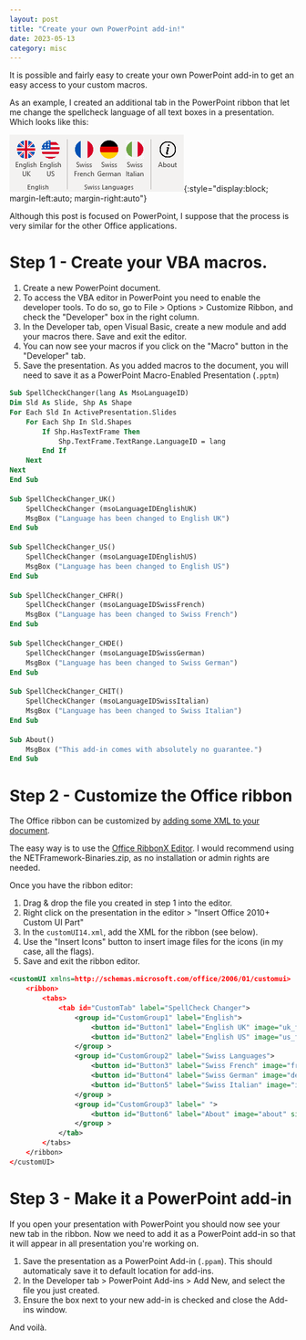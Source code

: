 ```yaml
---
layout: post
title: "Create your own PowerPoint add-in!"
date: 2023-05-13
category: misc
---
```


It is possible and fairly easy to create your own PowerPoint add-in to get an easy access to your custom macros.

As an example, I created an additional tab in the PowerPoint ribbon that let me change the spellcheck language of all text boxes in a presentation. Which looks like this:

![PPT Add-in](/assets/images/ppt-addin.png){:style="display:block; margin-left:auto; margin-right:auto"}

Although this post is focused on PowerPoint, I suppose that the process is very similar for the other Office applications.

# Step 1 - Create your VBA macros.

1. Create a new PowerPoint document.
2. To access the VBA editor in PowerPoint you need to enable the developer tools. To do so, go to File > Options > Customize Ribbon, and check the "Developer" box in the right column.
3. In the Developer tab, open Visual Basic, create a new module and add your macros there. Save and exit the editor.
4. You can now see your macros if you click on the "Macro" button in the "Developer" tab.
5. Save the presentation. As you added macros to the document, you will need to save it as a PowerPoint Macro-Enabled Presentation (`.pptm`)

```vb
Sub SpellCheckChanger(lang As MsoLanguageID)
Dim Sld As Slide, Shp As Shape
For Each Sld In ActivePresentation.Slides
    For Each Shp In Sld.Shapes
        If Shp.HasTextFrame Then
            Shp.TextFrame.TextRange.LanguageID = lang
        End If
    Next
Next
End Sub

Sub SpellCheckChanger_UK()
    SpellCheckChanger (msoLanguageIDEnglishUK)
    MsgBox ("Language has been changed to English UK")
End Sub

Sub SpellCheckChanger_US()
    SpellCheckChanger (msoLanguageIDEnglishUS)
    MsgBox ("Language has been changed to English US")
End Sub

Sub SpellCheckChanger_CHFR()
    SpellCheckChanger (msoLanguageIDSwissFrench)
    MsgBox ("Language has been changed to Swiss French")
End Sub

Sub SpellCheckChanger_CHDE()
    SpellCheckChanger (msoLanguageIDSwissGerman)
    MsgBox ("Language has been changed to Swiss German")
End Sub

Sub SpellCheckChanger_CHIT()
    SpellCheckChanger (msoLanguageIDSwissItalian)
    MsgBox ("Language has been changed to Swiss Italian")
End Sub

Sub About()
    MsgBox ("This add-in comes with absolutely no guarantee.")
End Sub
```

# Step 2 - Customize the Office ribbon

The Office ribbon can be customized by [adding some XML to your document](https://learn.microsoft.com/en-us/office/vba/library-reference/concepts/customize-the-office-fluent-ribbon-by-using-an-open-xml-formats-file).

The easy way is to use the [Office RibbonX Editor](https://github.com/fernandreu/office-ribbonx-editor). I would recommend using the NETFramework-Binaries.zip, as no installation or admin rights are needed.

Once you have the ribbon editor:
1. Drag & drop the file you created in step 1 into the editor.
2. Right click on the presentation in the editor > "Insert Office 2010+ Custom UI Part"
3. In the `customUI14.xml`, add the XML for the ribbon (see below).
4. Use the "Insert Icons" button to insert image files for the icons (in my case, all the flags).
5. Save and exit the ribbon editor.

```xml
<customUI xmlns=http://schemas.microsoft.com/office/2006/01/customui>
    <ribbon>
        <tabs>
            <tab id="CustomTab" label="SpellCheck Changer">
                <group id="CustomGroup1" label="English">
                    <button id="Button1" label="English UK" image="uk_flag" size="large" onAction="SpellCheckChanger_UK" />
                    <button id="Button2" label="English US" image="us_flag" size="large" onAction="SpellCheckChanger_US" />
                </group >
                <group id="CustomGroup2" label="Swiss Languages">
                    <button id="Button3" label="Swiss French" image="fr_flag" size="large" onAction="SpellCheckChanger_CHFR" />
                    <button id="Button4" label="Swiss German" image="de_flag" size="large" onAction="SpellCheckChanger_CHDE" />
                    <button id="Button5" label="Swiss Italian" image="it_flag" size="large" onAction="SpellCheckChanger_CHIT" />
                </group >
                <group id="CustomGroup3" label=" ">
                    <button id="Button6" label="About" image="about" size="large" onAction="About" />
                </group >
            </tab>
        </tabs>
    </ribbon>
</customUI>
```

# Step 3 - Make it a PowerPoint add-in

If you open your presentation with PowerPoint you should now see your new tab in the ribbon. Now we need to add it as a PowerPoint add-in so that it will appear in all presentation you're working on.

1. Save the presentation as a PowerPoint Add-in (`.ppam`). This should automaticaly save it to default location for add-ins.
2. In the Developer tab > PowerPoint Add-ins > Add New, and select the file you just created.
3. Ensure the box next to your new add-in is checked and close the Add-ins window.

And voilà.




